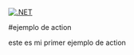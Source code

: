 [![.NET](https://github.com/aureliosalgado/pruebas_unitarias/actions/workflows/pruebacal.yml/badge.svg)](https://github.com/aureliosalgado/pruebas_unitarias/actions/workflows/pruebacal.yml)

#ejemplo de action

este es mi primer ejemplo de action